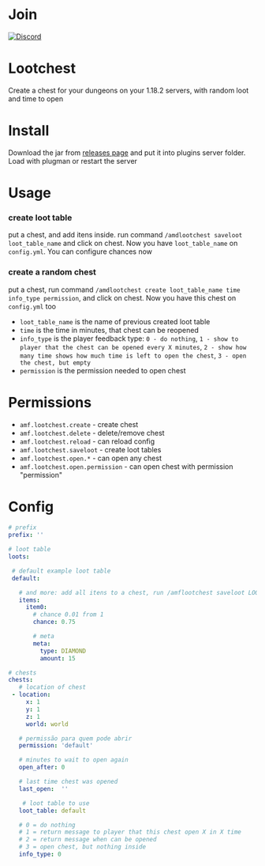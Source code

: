 
# Join 
[![Discord](https://i.imgur.com/tyZLFHl.png)](https://discord.gg/D47yfBPga5)

# Lootchest

Create a chest for your dungeons on your 1.18.2 servers, with random loot and time to open

# Install

Download the jar from [releases page](https://github.com/Andradina-Minecraft-Fun/AMFLootchest/releases) and put it into plugins server folder. Load with plugman or restart the server

# Usage

### create loot table

put a chest, and add itens inside. run command `/amdlootchest saveloot loot_table_name` and click on chest. Now you have `loot_table_name` on `config.yml`. You can configure chances now

### create a random chest

put a chest, run command `/amdlootchest create loot_table_name time info_type permission`, and click on chest. Now you have this chest on `config.yml` too

- `loot_table_name` is the name of previous created loot table
- `time` is the time in minutes, that chest can be reopened
- `info_type` is the player feedback type: `0 - do nothing`, `1 - show to player that the chest can be opened every X minutes`, `2 - show how many time shows how much time is left to open the chest`, `3 - open the chest, but empty`
- `permission` is the permission needed to open chest

# Permissions

- `amf.lootchest.create` - create chest
- `amf.lootchest.delete` - delete/remove chest
- `amf.lootchest.reload` - can reload config
- `amf.lootchest.saveloot` - create loot tables
- `amf.lootchest.open.*` - can open any chest
- `amf.lootchest.open.permission` - can open chest with permission "permission"

# Config

 ```yml
# prefix
prefix: ''

# loot table
loots:

  # default example loot table
  default:

    # and more: add all itens to a chest, run /amflootchest saveloot LOOT_TABLE_NAME and click in chest to save loot table
    items:
      item0:
        # chance 0.01 from 1
        chance: 0.75

        # meta
        meta:
          type: DIAMOND
          amount: 15

# chests
chests:
    # location of chest
  - location:
      x: 1
      y: 1
      z: 1
      world: world

    # permissão para quem pode abrir
    permission: 'default'

    # minutes to wait to open again  
    open_after: 0

    # last time chest was opened
    last_open:  ''

     # loot table to use
    loot_table: default

    # 0 = do nothing
    # 1 = return message to player that this chest open X in X time
    # 2 = return message when can be opened
    # 3 = open chest, but nothing inside
    info_type: 0 
  

```


